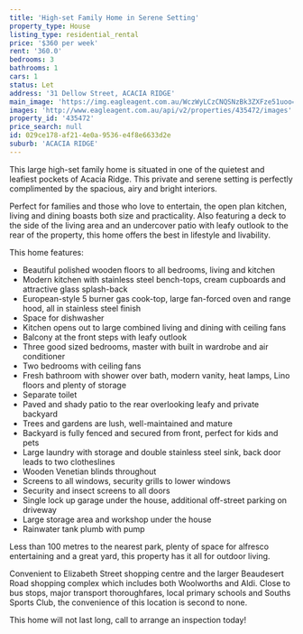 ```yaml
---
title: 'High-set Family Home in Serene Setting'
property_type: House
listing_type: residential_rental
price: '$360 per week'
rent: '360.0'
bedrooms: 3
bathrooms: 1
cars: 1
status: Let
address: '31 Dellow Street, ACACIA RIDGE'
main_image: 'https://img.eagleagent.com.au/WczWyLCzCNQSNzBk3ZXFze51uoo=/1280x854/smart/https://s3-us-west-2.amazonaws.com/eagleagent-orig/images/6824704/420918398-image-M.jpg'
images: 'http://www.eagleagent.com.au/api/v2/properties/435472/images'
property_id: '435472'
price_search: null
id: 029ce178-af21-4e0a-9536-e4f8e6633d2e
suburb: 'ACACIA RIDGE'
---
```

This large high-set family home is situated in one of the quietest and leafiest pockets of Acacia Ridge. This private and serene setting is perfectly complimented by the spacious, airy and bright interiors.

Perfect for families and those who love to entertain, the open plan kitchen, living and dining boasts both size and practicality. Also featuring a deck to the side of the living area and an undercover patio with leafy outlook to the rear of the property, this home offers the best in lifestyle and livability.

This home features:

*  Beautiful polished wooden floors to all bedrooms, living and kitchen
*  Modern kitchen with stainless steel bench-tops, cream cupboards and attractive glass splash-back
*  European-style 5 burner gas cook-top, large fan-forced oven and range hood, all in stainless steel finish
*  Space for dishwasher
*  Kitchen opens out to large combined living and dining with ceiling fans
*  Balcony at the front steps with leafy outlook
*  Three good sized bedrooms, master with built in wardrobe and air conditioner
*  Two bedrooms with ceiling fans
*  Fresh bathroom with shower over bath, modern vanity, heat lamps, Lino floors and plenty of storage
*  Separate toilet
*  Paved and shady patio to the rear overlooking leafy and private backyard
*  Trees and gardens are lush, well-maintained and mature
*  Backyard is fully fenced and secured from front, perfect for kids and pets
*  Large laundry with storage and double stainless steel sink, back door leads to two clotheslines
*  Wooden Venetian blinds throughout
*  Screens to all windows, security grills to lower windows
*  Security and insect screens to all doors
*  Single lock up garage under the house, additional off-street parking on driveway
*  Large storage area and workshop under the house
*  Rainwater tank plumb with pump

Less than 100 metres to the nearest park, plenty of space for alfresco entertaining and a great yard, this property has it all for outdoor living.

Convenient to Elizabeth Street shopping centre and the larger Beaudesert Road shopping complex which includes both Woolworths and Aldi. Close to bus stops, major transport thoroughfares, local primary schools and Souths Sports Club, the convenience of this location is second to none.

This home will not last long, call to arrange an inspection today!